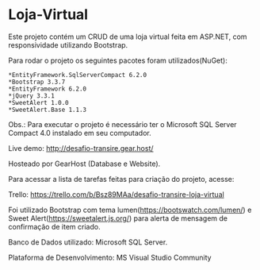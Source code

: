 # Loja-Virtual

Este projeto contém um CRUD de uma loja virtual feita em ASP.NET, com responsividade utilizando Bootstrap.

Para rodar o projeto os seguintes pacotes foram utilizados(NuGet):

	*EntityFramework.SqlServerCompact 6.2.0
	*Bootstrap 3.3.7
	*EntityFramework 6.2.0
	*jQuery 3.3.1
	*SweetAlert 1.0.0
	*SweetAlert.Base 1.1.3


Obs.: Para executar o projeto é necessário ter o Microsoft SQL Server Compact 4.0 instalado em seu computador.

Live demo: http://desafio-transire.gear.host/

Hosteado por GearHost (Database e Website).

Para acessar a lista de tarefas feitas para criação do projeto, acesse:

Trello: https://trello.com/b/Bsz89MAa/desafio-transire-loja-virtual

Foi utilizado Bootstrap com tema lumen(https://bootswatch.com/lumen/) e Sweet Alert(https://sweetalert.js.org/) para alerta de mensagem de confirmação de item criado.

Banco de Dados utilizado: Microsoft SQL Server.


Plataforma de Desenvolvimento: MS Visual Studio Community





